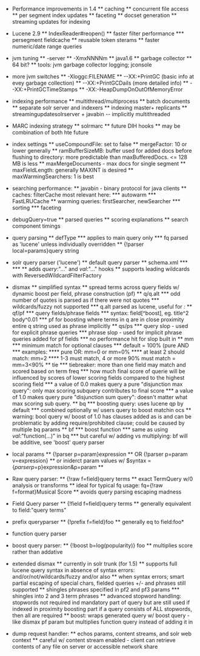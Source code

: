 * Performance improvements in 1.4
** caching
** concurrent file access
** per segment index updates
** faceting
** docset generation
** streaming updates for indexing

* Lucene 2.9
** IndexReader#reopen()
** faster filter performance
*** persegment fieldcache
** reusable token sterams
** faster numeric/date range queries

* jvm tuning
** -server
** -XmxNNNNm
** java1.6
** garbage collector
** 64 bit?
** tools: jvm garbage collector logging; jconsole

* more jvm switches
** -Xloggc:FILENAME
** --XX:+PrintGC (basic info at evey garbage collection)
** --XX:+PrintGCDails (more detailed info)
** --XX:+PrintGCTimeStamps
** -XX:-HeapDumpOnOutOfMemoryError

* indexing performance
** multithread/multiprocess
** batch documents
** separate solr server and indexers
** indexing master+ replicants
** streamingupdatesolrserver + javabin -- implicitly multithreaded

* MARC indexing strategy
** solrmarc
** future DIH hooks
** may be combination of both hte future
* index settings
** useCompoundFile: set to false
** mergeFactor: 10 or lower generally
** ramBufferSizeMB: buffer used for added docs before flushing to directory: more predictable than maxBufferedDocs. <= 128 MB is less
** maxMergeDocuments - max docs for single segment
** maxFieldLength: generally MAXINT is desired
** maxWarmingSearchers: 1 is best

* searching performance:
** javabin  - binary protocol for java clients
** caches: filterCache most relevant here:
*** autowarm
*** FastLRUCache
** warming queries: firstSearcher, newSearcher
*** sorting
*** faceting

* debugQuery=true
** parsed queries
** scoring explanations
** search component timings

* query parsing
** defType
*** applies to main query only
*** fq parsed as 'lucene' unless individually overridden
** {!parser local=params}query string

* solr query parser ('lucene')
** default query parser
** schema.xml
*** <defaultSearchField/>
*** <solrQueryParser defaultOperator="OR">
** adds _query_:"..." and _val_:"..." hooks
** supports leading wildcards with ReversedWildcardFilterFactory

* dismax
** simplified syntax
** spread terms across query fields w/ dynamic boost per field, phrase construction (pf)
** q/q.alt
*** odd number of quotes is parsed as if there were not quotes
*** wildcards/fuzzy not supported
*** q.alt parsed as lucene, useful for *:*
** qf/pf
*** query fields/phrase fields
*** syntax: field[^boost], eg. title^2 body^0.01
*** pf for boosting where terms in q are in close proximity entire q string used as phrase implicitly
** qs/ps
*** query slop - used for explicit phrase queries
*** phrase slop - used for implicit phrase queries added for pf fields
*** no performance hit for slop built in
** mm
*** minimum match for optional clauses
*** default = 100% (pure AND
*** examples:
**** pure OR: mm=0 or mm=0%
**** at least 2 should match: mm=2
**** 1-3 must match, 4 or more 90% must match = mm=3<90%
** tie
*** tiebreaker: more than one field may match and scored based on term freq
*** how much final score of querie will be influenced by scores of lower scoring fields compared to the highest scoring field
*** a value of 0.0 makes query a pure "disjunction max query": only max scoring subquery contributes to final score
*** a value of 1.0 makes query pure "disjunction sum query": doesn't matter what max scoring sub query. 
** bq
*** boosting query: uses lucene qp by default
*** combined optionally w/ users query to boost matchin ocs
** warning: bool query w/ boost of 1.0 has clauses added as is and can be problematic by adding require/prohibited clause; could be caused by multiple bq params
** bf
*** boost function
*** same as using _val_:"function(...)" in bq
*** but careful w/ adding vs multiplying: bf will be additive, see 'boost' query parser

* local params
** {!parser p=param}expression
** OR {!parser p=param v=expression}
** or iniderct param values w/ $syntax = {$parser p=$p}expression&p=param
**

* Raw query parser:
** {!raw f=field}query terms
** exact TermQuery w/0 analysis or transforms
** ideal for typical fq usage: fq={!raw f=format}Musical Score
** avoids query parsing escaping madness

* Field Query parser
** {!field f=field}query terms
** generally equivalent to field:"query terms"

* prefix queryparser
** {!prefix f=field}foo
** generally eq to field:foo*

* function query parser

* boost query parser:
** {!boost b=log(popularity)} foo
** multiplies score rather than addative

* extended dismax
** currently in solr trunk (for 1.5)
** supports full lucene query syntax in absence of syntax errors: and/or/not/wildcards/fuzzy and/or also
** when syntax errors; smart partial escaping of special chars, fielded queries +/- and phrases still supported
** shingles phrases specified in pf2 and pf3 params
*** shingles into 2 and 3 term phrases
** advanced stopword handling: stopwords not required ind mandatory part of query but are still used if indexed in proximity boosting part  if a query consists of ALL stopwords, then all are required
** boost: wraps generated query w/ boost query - like dismax pf param but multiplies function query instead of adding it in

* dump request handler:
** echos params, content streams, and solr web context
** careful w/ content stream enabled - client can retrieve contents of any file on server or accessible network share